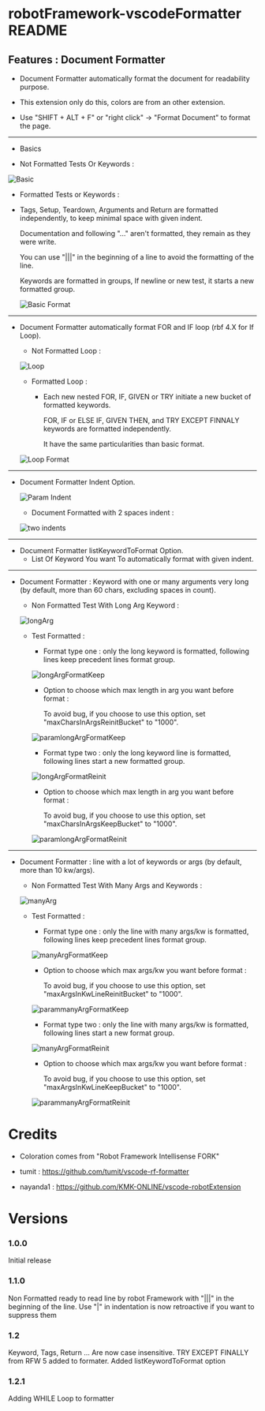 # robotFramework-vscodeFormatter README

## Features : Document Formatter

* Document Formatter automatically format the document for readability purpose.

* This extension only do this, colors are from an other extension.

* Use "SHIFT + ALT + F" or "right click" -> "Format Document" to format the page.

---
   
   * Basics
  
   * Not Formatted Tests Or Keywords :
  
   ![Basic](https://github.com/Flibi/robotFramework-vscodeFormatter/raw/master/pictures/basicUc.PNG) 

  * Formatted Tests or Keywords : 
  
  * Tags, Setup, Teardown, Arguments and Return are formatted independently, to keep minimal space with given indent.
  
    Documentation and following "..." aren't formatted, they remain as they were write.

    You can use "|||" in the beginning of a line to avoid the formatting of the line.
	
    Keywords are formatted in groups, If newline or new test, it starts a new formatted group.
  
    ![Basic Format](https://github.com/Flibi/robotFramework-vscodeFormatter/raw/master/pictures/BasicUcFormated.PNG) 

---

* Document Formatter automatically format FOR and IF loop (rbf 4.X for If Loop).

    * Not Formatted Loop :
	
    ![Loop](https://github.com/Flibi/robotFramework-vscodeFormatter/raw/master/pictures/LoopKw.PNG) 
    
	* Formatted Loop : 
  
	    * Each new nested FOR, IF, GIVEN or TRY initiate a new bucket of formatted keywords.
	  
			FOR, IF or ELSE IF, GIVEN THEN, and TRY EXCEPT FINNALY keywords are formatted independently.
			 
			It have the same particularities than basic format. 

    ![Loop Format](https://github.com/Flibi/robotFramework-vscodeFormatter/raw/master/pictures/LoopKwFormated.PNG) 
  
---

* Document Formatter Indent Option.
     
	![Param Indent](https://github.com/Flibi/robotFramework-vscodeFormatter/raw/master/pictures/paramIndent.PNG) 

    * Document Formatted with 2 spaces indent :
	
    ![two indents](https://github.com/Flibi/robotFramework-vscodeFormatter/raw/master/pictures/2indents.PNG) 

---

* Document Formatter listKeywordToFormat Option.
	* List Of Keyword You want To automatically format with given indent.

---

* Document Formatter : Keyword with one or many arguments very long (by default, more than 60 chars, excluding spaces in count).
	
	* Non Formatted Test With Long Arg Keyword :
     
	![longArg](https://github.com/Flibi/robotFramework-vscodeFormatter/raw/master/pictures/LongVarKeepOrReinitBucket.PNG) 

    * Test Formatted :
	
		* Format type one : only the long keyword is formatted, following lines keep precedent lines format group.
		
		![longArgFormatKeep](https://github.com/Flibi/robotFramework-vscodeFormatter/raw/master/pictures/LongVarKeepBucketFormated.PNG) 
		
		* Option to choose which max length in arg you want before format :
		
			To avoid bug, if you choose to use this option, set "maxCharsInArgsReinitBucket" to "1000".
		
		![paramlongArgFormatKeep](https://github.com/Flibi/robotFramework-vscodeFormatter/raw/master/pictures/paramLongVarKeepBucket.PNG) 
		
		* Format type two : only the long keyword line is formatted, following lines start a new formatted group.
		
		![longArgFormatReinit](https://github.com/Flibi/robotFramework-vscodeFormatter/raw/master/pictures/LongVarReinitBucketFormated.PNG) 
		
		* Option to choose which max length in arg you want before format :
		
			To avoid bug, if you choose to use this option, set "maxCharsInArgsKeepBucket" to "1000".
		
		![paramlongArgFormatReinit](https://github.com/Flibi/robotFramework-vscodeFormatter/raw/master/pictures/paramLongVarReinitBucket.PNG) 

---

* Document Formatter : line with a lot of keywords or args (by default, more than 10 kw/args).
	
	* Non Formatted Test With Many Args and Keywords :
     
	![manyArg](https://github.com/Flibi/robotFramework-vscodeFormatter/raw/master/pictures/KeywordWithManyVarKeepOrReinitBucket.PNG) 

    * Test Formatted :
	
		* Format type one : only the line with many args/kw is formatted, following lines keep precedent lines format group.
		
		![manyArgFormatKeep](https://github.com/Flibi/robotFramework-vscodeFormatter/raw/master/pictures/KeywordWithManyVarKeepBucketFormated.PNG) 
		
		* Option to choose which max args/kw you want before format :
		
			To avoid bug, if you choose to use this option, set "maxArgsInKwLineReinitBucket" to "1000".
		
		![parammanyArgFormatKeep](https://github.com/Flibi/robotFramework-vscodeFormatter/raw/master/pictures/paramKwManyVarKeepBucket.PNG) 
		
		* Format type two : only the line with many args/kw is formatted, following lines start a new format group.
		
		![manyArgFormatReinit](https://github.com/Flibi/robotFramework-vscodeFormatter/raw/master/pictures/KeywordWithManyVarReinitBucketFormated.PNG) 
		
		* Option to choose which max args/kw you want before format :
		
			To avoid bug, if you choose to use this option, set "maxArgsInKwLineKeepBucket" to "1000".
		
		![parammanyArgFormatReinit](https://github.com/Flibi/robotFramework-vscodeFormatter/raw/master/pictures/paramManyVarInKwReinitBucket.PNG) 
		

# Credits

* Coloration comes from "Robot Framework Intellisense FORK"

* tumit : https://github.com/tumit/vscode-rf-formatter

* nayanda1 : https://github.com/KMK-ONLINE/vscode-robotExtension
	
 
# Versions
### 1.0.0
Initial release
### 1.1.0
Non Formatted ready to read line by robot Framework with "|||" in the beginning of the line.
Use "|" in indentation is now retroactive if you want to suppress them
### 1.2
Keyword, Tags, Return ... Are now case insensitive.
TRY EXCEPT FINALLY from RFW 5 added to formater.
Added listKeywordToFormat option
### 1.2.1
Adding WHILE Loop to formatter
